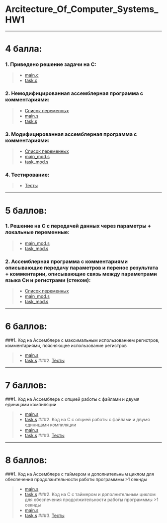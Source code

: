 # Arcitecture_Of_Computer_Systems_HW1
----
# 4 балла:
### 1. Приведено решение задачи на C: <br/>
> * [main.c](https://github.com/AlexanderExp/Arc_Of_Comp_Sys_1/blob/main/%D0%A1_code/main.c) <br/>
> * [task.c](https://github.com/AlexanderExp/Arc_Of_Comp_Sys_1/blob/main/%D0%A1_code/task.c) <br/>

### 2. Немодифицированная ассемблерная программа с комментариями: <br/>
> * [Список переменных](https://github.com/AlexanderExp/Arc_Of_Comp_Sys_1/blob/main/Assembler/%D0%9F%D0%B5%D1%80%D0%B5%D0%BC%D0%B5%D0%BD%D0%BD%D1%8B%D0%B5_%D0%B2_%D1%81%D1%82%D0%B5%D0%BA%D0%B5_%D0%BD%D0%B5%D0%BC%D0%BE%D0%B4%D0%B8%D1%84%D0%B8%D1%86%D0%B8%D1%80%D0%BE%D0%B2%D0%B0%D0%BD%D0%BD%D1%8B%D0%B9.txt)
> * [main.s](https://github.com/AlexanderExp/Arc_Of_Comp_Sys_1/blob/main/Assembler/main.s) <br/>
> * [task.s](https://github.com/AlexanderExp/Arc_Of_Comp_Sys_1/blob/main/Assembler/task.s) <br/>

### 3. Модифицированная ассемблерная программа с комментариями: <br/>
> * [Список переменных](https://github.com/AlexanderExp/Arc_Of_Comp_Sys_1/blob/main/Assembler_modified/%D0%9F%D0%B5%D1%80%D0%B5%D0%BC%D0%B5%D0%BD%D0%BD%D1%8B%D0%B5_%D0%B2_%D1%81%D1%82%D0%B5%D0%BA%D0%B5_%D0%BC%D0%BE%D0%B6%D0%B8%D1%84%D0%B8%D1%86%D0%B8%D1%80%D0%BE%D0%B2%D0%B0%D0%BD%D0%BD%D1%8B%D0%B9.txt)
> * [main_mod.s](https://github.com/AlexanderExp/Arc_Of_Comp_Sys_1/blob/main/Assembler_modified/main.s) <br/>
> * [task_mod.s](https://github.com/AlexanderExp/Arc_Of_Comp_Sys_1/blob/main/Assembler_modified/task.s) <br/>

### 4. Тестирование:
> * [Тесты](https://github.com/AlexanderExp/Arc_Of_Comp_Sys_1/blob/main/test.md)
---- 
# 5 баллов:
### 1. Решение на C с передачей данных через параметры + локальные переменные: <br/>
> * [main_mod.s](https://github.com/AlexanderExp/Arc_Of_Comp_Sys_1/blob/main/Assembler_modified/main.s) <br/>
> * [task_mod.s](https://github.com/AlexanderExp/Arc_Of_Comp_Sys_1/blob/main/Assembler_modified/task.s) <br/>

### 2. Ассемблерная программа с комментариями описывающие передачу параметров и перенос результата +  комментарии, описывающие связь между параметрами языка Си и регистрами (стеком): <br/>
> * [Список переменных](https://github.com/AlexanderExp/Arc_Of_Comp_Sys_1/blob/main/Assembler_modified/%D0%9F%D0%B5%D1%80%D0%B5%D0%BC%D0%B5%D0%BD%D0%BD%D1%8B%D0%B5_%D0%B2_%D1%81%D1%82%D0%B5%D0%BA%D0%B5_%D0%BC%D0%BE%D0%B6%D0%B8%D1%84%D0%B8%D1%86%D0%B8%D1%80%D0%BE%D0%B2%D0%B0%D0%BD%D0%BD%D1%8B%D0%B9.txt)
> * [main_mod.s](https://github.com/AlexanderExp/Arc_Of_Comp_Sys_1/blob/main/Assembler_modified/main.s) <br/>
> * [task_mod.s](https://github.com/AlexanderExp/Arc_Of_Comp_Sys_1/blob/main/Assembler_modified/task.s) <br/>
----
# 6 баллов: 
###1. Код на Ассемблере с максимальным использованием регистров, комментариями, поясняющее использование регистров
> * [main.s](https://github.com/AlexanderExp/Arc_Of_Comp_Sys_1/blob/main/Assembler_modified/main.s)
> * [task.s](https://github.com/AlexanderExp/Arc_Of_Comp_Sys_1/blob/main/Assembler_modified/task.s)
###2. [Тесты](https://github.com/AlexanderExp/Arc_Of_Comp_Sys_1/blob/main/test.md)
----
# 7 баллов:
###1. Код на Ассемблере с опцией работы с файлами и двумя единицами компиляции
> * [main.s](https://github.com/AlexanderExp/Arc_Of_Comp_Sys_1/blob/main/Assembler_modified/main.s)
> * [task.s](https://github.com/AlexanderExp/Arc_Of_Comp_Sys_1/blob/main/Assembler_modified/task.s)
###2. Код на С с опцией работы с файлами и двумя единицами компиляции
> * [main.s](https://github.com/AlexanderExp/Arc_Of_Comp_Sys_1/blob/main/%D0%A1_code/main.c)
> * [task.s](https://github.com/AlexanderExp/Arc_Of_Comp_Sys_1/blob/main/%D0%A1_code/task.c)
###3. [Тесты](https://github.com/AlexanderExp/Arc_Of_Comp_Sys_1/blob/main/test.md)
----
# 8 баллов:
###1. Код на Ассемблере с таймером и дополнительным циклом для обеспечения продолжительности работы программмы >1 секнды
> * [main.s](https://github.com/AlexanderExp/Arc_Of_Comp_Sys_1/blob/main/Modified_Assembler_timer/Modified_Assembler_timer%20(1).s)
> * [task.s](https://github.com/AlexanderExp/Arc_Of_Comp_Sys_1/blob/main/Modified_Assembler_timer/Modified_Assembler_timer%20(2).s)
###2. Код на С с таймером и дополнительным циклом для обеспечения продолжительности работы программмы >1 секнды
> * [main.s](https://github.com/AlexanderExp/Arc_Of_Comp_Sys_1/blob/main/%D0%A1_code_timer/main.c)
> * [task.s](https://github.com/AlexanderExp/Arc_Of_Comp_Sys_1/blob/main/%D0%A1_code_timer/task.c)
###3. [Тесты](https://github.com/AlexanderExp/Arc_Of_Comp_Sys_1/blob/main/test.md)
